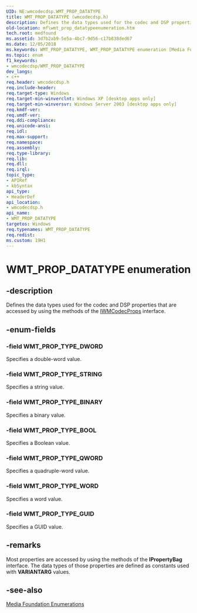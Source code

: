 ```yaml
---
UID: NE:wmcodecdsp.WMT_PROP_DATATYPE
title: WMT_PROP_DATATYPE (wmcodecdsp.h)
description: Defines the data types used for the codec and DSP properties that are accessed by using the methods of the IWMCodecProps interface.
old-location: mf\wmt_prop_datatypeenumeration.htm
tech.root: medfound
ms.assetid: 3d7b2ab9-5e5a-4bc7-9d56-c17b838ded67
ms.date: 12/05/2018
ms.keywords: WMT_PROP_DATATYPE, WMT_PROP_DATATYPE enumeration [Media Foundation], WMT_PROP_TYPE_BINARY, WMT_PROP_TYPE_BOOL, WMT_PROP_TYPE_DWORD, WMT_PROP_TYPE_GUID, WMT_PROP_TYPE_QWORD, WMT_PROP_TYPE_STRING, WMT_PROP_TYPE_WORD, codecapi.wmt_prop_datatypeenumeration, mf.wmt_prop_datatype, mf.wmt_prop_datatypeenumeration, wmcodecdsp/WMT_PROP_DATATYPE, wmcodecdsp/WMT_PROP_TYPE_BINARY, wmcodecdsp/WMT_PROP_TYPE_BOOL, wmcodecdsp/WMT_PROP_TYPE_DWORD, wmcodecdsp/WMT_PROP_TYPE_GUID, wmcodecdsp/WMT_PROP_TYPE_QWORD, wmcodecdsp/WMT_PROP_TYPE_STRING, wmcodecdsp/WMT_PROP_TYPE_WORD
ms.topic: enum
f1_keywords:
- wmcodecdsp/WMT_PROP_DATATYPE
dev_langs:
- c++
req.header: wmcodecdsp.h
req.include-header: 
req.target-type: Windows
req.target-min-winverclnt: Windows XP [desktop apps only]
req.target-min-winversvr: Windows Server 2003 [desktop apps only]
req.kmdf-ver: 
req.umdf-ver: 
req.ddi-compliance: 
req.unicode-ansi: 
req.idl: 
req.max-support: 
req.namespace: 
req.assembly: 
req.type-library: 
req.lib: 
req.dll: 
req.irql: 
topic_type:
- APIRef
- kbSyntax
api_type:
- HeaderDef
api_location:
- wmcodecdsp.h
api_name:
- WMT_PROP_DATATYPE
targetos: Windows
req.typenames: WMT_PROP_DATATYPE
req.redist: 
ms.custom: 19H1
---
```


# WMT_PROP_DATATYPE enumeration


## -description


Defines the data types used for the codec and DSP properties that are accessed by using the methods of the <a href="https://docs.microsoft.com/windows/desktop/api/wmcodecdsp/nn-wmcodecdsp-iwmcodecprops">IWMCodecProps</a> interface.




## -enum-fields




### -field WMT_PROP_TYPE_DWORD

Specifies a double-word value.


### -field WMT_PROP_TYPE_STRING

Specifies a string value.


### -field WMT_PROP_TYPE_BINARY

Specifies a binary value.


### -field WMT_PROP_TYPE_BOOL

Specifies a Boolean value.


### -field WMT_PROP_TYPE_QWORD

Specifies a quadruple-word value.


### -field WMT_PROP_TYPE_WORD

Specifies a word value.


### -field WMT_PROP_TYPE_GUID

Specifies a GUID value.


## -remarks



Most properties are accessed by using the methods of the <b>IPropertyBag</b> interface. The data types of those properties are defined as constants used with <b>VARIANTARG</b> values.






## -see-also




<a href="https://docs.microsoft.com/windows/desktop/medfound/media-foundation-enumerations">Media Foundation Enumerations</a>
 

 

